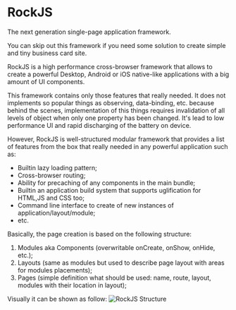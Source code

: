 # RockJS

The next generation single-page application framework.

You can skip out this framework if you need some solution to create simple and
tiny business card site.

RockJS is a high performance cross-browser framework that allows to create a
powerful Desktop, Android or iOS native-like applications with a big amount of
UI components.

This framework contains only those features that really needed.
It does not implements so popular things as observing, data-binding, etc.
because behind the scenes, implementation of this things requires invalidation
of all levels of object when only one property has been changed.
It's lead to low performance UI and rapid discharging of the battery on device.

However, RockJS is well-structured modular framework that provides a list of
features from the box that really needed in any powerful application such as:
* Builtin lazy loading pattern;
* Cross-browser routing;
* Ability for precaching of any components in the main bundle;
* Builtin an application build system that supports uglification for HTML,JS and CSS too;
* Command line interface to create of new instances of application/layout/module;
* etc.


Basically, the page creation is based on the following structure:
1. Modules aka Components (overwritable onCreate, onShow, onHide, etc.);
2. Layouts (same as modules but used to describe page layout with areas for modules placements);
3. Pages (simple definition what should be used: name, route, layout, modules with their location in layout);

Visually it can be shown as follow:
![RockJS Structure](http://image.prntscr.com/image/f1234ff6a246416f938ec9c8e2344809.png)
